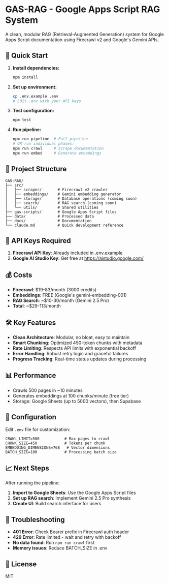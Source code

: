 # GAS-RAG - Google Apps Script RAG System

A clean, modular RAG (Retrieval-Augmented Generation) system for Google Apps Script documentation using Firecrawl v2 and Google's Gemini APIs.

## 🚀 Quick Start

1. **Install dependencies:**
   ```bash
   npm install
   ```

2. **Set up environment:**
   ```bash
   cp .env.example .env
   # Edit .env with your API keys
   ```

3. **Test configuration:**
   ```bash
   npm test
   ```

4. **Run pipeline:**
   ```bash
   npm run pipeline  # Full pipeline
   # OR run individual phases:
   npm run crawl     # Scrape documentation
   npm run embed     # Generate embeddings
   ```

## 📁 Project Structure

```
GAS-RAG/
├── src/
│   ├── scraper/       # Firecrawl v2 crawler
│   ├── embeddings/    # Gemini embedding generator
│   ├── storage/       # Database operations (coming soon)
│   ├── search/        # RAG search (coming soon)
│   └── utils/         # Shared utilities
├── gas-scripts/       # Google Apps Script files
├── data/              # Processed data
├── docs/              # Documentation
└── claude.md          # Quick development reference
```

## 🔑 API Keys Required

1. **Firecrawl API Key**: Already included in .env.example
2. **Google AI Studio Key**: Get free at https://aistudio.google.com/

## 💰 Costs

- **Firecrawl**: $19-83/month (3000 credits)
- **Embeddings**: FREE (Google's gemini-embedding-001)
- **RAG Search**: ~$10-30/month (Gemini 2.5 Pro)
- **Total**: ~$29-113/month

## 🛠️ Key Features

- **Clean Architecture**: Modular, no bloat, easy to maintain
- **Smart Chunking**: Optimized 450-token chunks with metadata
- **Rate Limiting**: Respects API limits with exponential backoff
- **Error Handling**: Robust retry logic and graceful failures
- **Progress Tracking**: Real-time status updates during processing

## 📊 Performance

- Crawls 500 pages in ~10 minutes
- Generates embeddings at 100 chunks/minute (free tier)
- Storage: Google Sheets (up to 5000 vectors), then Supabase

## 🔧 Configuration

Edit `.env` file for customization:

```env
CRAWL_LIMIT=500           # Max pages to crawl
CHUNK_SIZE=450            # Tokens per chunk
EMBEDDING_DIMENSIONS=768   # Vector dimensions
BATCH_SIZE=100            # Processing batch size
```

## 📈 Next Steps

After running the pipeline:

1. **Import to Google Sheets**: Use the Google Apps Script files
2. **Set up RAG search**: Implement Gemini 2.5 Pro synthesis
3. **Create UI**: Build search interface for users

## 🐛 Troubleshooting

- **401 Error**: Check Bearer prefix in Firecrawl auth header
- **429 Error**: Rate limited - wait and retry with backoff
- **No data found**: Run `npm run crawl` first
- **Memory issues**: Reduce BATCH_SIZE in .env

## 📝 License

MIT